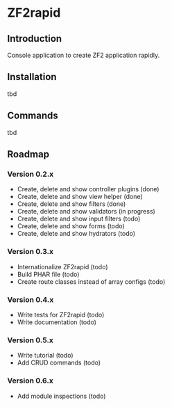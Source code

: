 # ZF2rapid

## Introduction

Console application to create ZF2 application rapidly.

## Installation

tbd

## Commands

tbd

## Roadmap

### Version 0.2.x

* Create, delete and show controller plugins    (done)
* Create, delete and show view helper           (done)
* Create, delete and show filters               (done)
* Create, delete and show validators            (in progress)
* Create, delete and show input filters         (todo)
* Create, delete and show forms                 (todo)
* Create, delete and show hydrators             (todo)

### Version 0.3.x

* Internationalize ZF2rapid                     (todo)
* Build PHAR file                               (todo)
* Create route classes instead of array configs (todo)

### Version 0.4.x

* Write tests for ZF2rapid                      (todo)
* Write documentation                           (todo)

### Version 0.5.x

* Write tutorial                                (todo)
* Add CRUD commands                             (todo)

### Version 0.6.x

* Add module inspections                        (todo)
